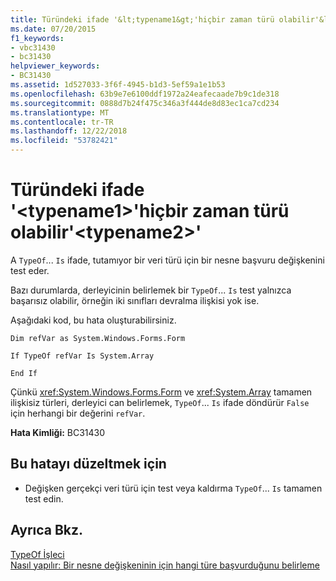 ```yaml
---
title: Türündeki ifade '&lt;typename1&gt;'hiçbir zaman türü olabilir'&lt;typename2&gt;'
ms.date: 07/20/2015
f1_keywords:
- vbc31430
- bc31430
helpviewer_keywords:
- BC31430
ms.assetid: 1d527033-3f6f-4945-b1d3-5ef59a1e1b53
ms.openlocfilehash: 63b9e7e6100ddf1972a24eafecaade7b9c1de318
ms.sourcegitcommit: 0888d7b24f475c346a3f444de8d83ec1ca7cd234
ms.translationtype: MT
ms.contentlocale: tr-TR
ms.lasthandoff: 12/22/2018
ms.locfileid: "53782421"
---
```

# <a name="expression-of-type-lttypename1gt-can-never-be-of-type-lttypename2gt"></a>Türündeki ifade '&lt;typename1&gt;'hiçbir zaman türü olabilir'&lt;typename2&gt;'
A `TypeOf`... `Is` ifade, tutamıyor bir veri türü için bir nesne başvuru değişkenini test eder.  
  
 Bazı durumlarda, derleyicinin belirlemek bir `TypeOf`... `Is` test yalnızca başarısız olabilir, örneğin iki sınıfları devralma ilişkisi yok ise.  
  
 Aşağıdaki kod, bu hata oluşturabilirsiniz.  
  
 `Dim refVar as System.Windows.Forms.Form`  
  
 `If TypeOf refVar Is System.Array`  
  
 `End If`  
  
 Çünkü <xref:System.Windows.Forms.Form> ve <xref:System.Array> tamamen ilişkisiz türleri, derleyici can belirlemek, `TypeOf`... `Is` ifade döndürür `False` için herhangi bir değerini `refVar`.  
  
 **Hata Kimliği:** BC31430  
  
## <a name="to-correct-this-error"></a>Bu hatayı düzeltmek için  
  
-   Değişken gerçekçi veri türü için test veya kaldırma `TypeOf`... `Is` tamamen test edin.  
  
## <a name="see-also"></a>Ayrıca Bkz.  
 [TypeOf İşleci](../../visual-basic/language-reference/operators/typeof-operator.md)  
 [Nasıl yapılır: Bir nesne değişkeninin için hangi türe başvurduğunu belirleme](../../visual-basic/programming-guide/language-features/variables/how-to-determine-what-type-an-object-variable-refers-to.md)

